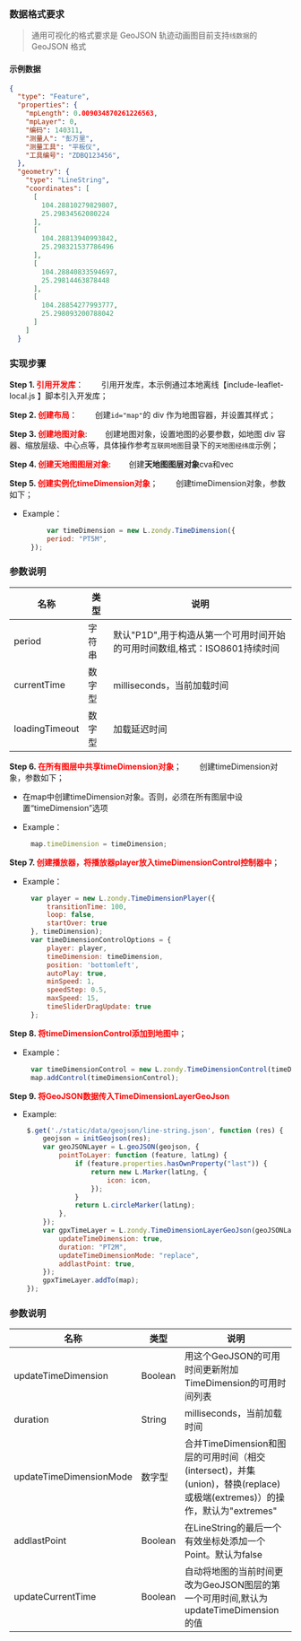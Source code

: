 ### 数据格式要求
> 通用可视化的格式要求是 GeoJSON
> 轨迹动画图目前支持`线数据`的 GeoJSON 格式

#### 示例数据
``` json
{
  "type": "Feature",
  "properties": {
    "mpLength": 0.009034870261226563,
    "mpLayer": 0,
    "编码": 140311,
    "测量人": "彭万里",
    "测量工具": "平板仪",
    "工具编号": "ZDBQ123456",
  },
  "geometry": {
    "type": "LineString",
    "coordinates": [
      [
        104.28810279829807,
        25.29834562080224
      ],
      [
        104.28813940993842,
        25.298321537786496
      ],
      [
        104.28840833594697,
        25.29814463878448
      ],
      [
        104.28854277993777,
        25.298093200788042
      ]
    ]
  }
```



### 实现步骤

**Step 1. <font color=red>引用开发库</font>**：
&ensp;&ensp;&ensp;&ensp;引用开发库，本示例通过本地离线【include-leaflet-local.js 】脚本引入开发库；

**Step 2. <font color=red>创建布局</font>**：
&ensp;&ensp;&ensp;&ensp;创建`id="map"`的 div 作为地图容器，并设置其样式；

**Step 3. <font color=red>创建地图对象</font>**:
&ensp;&ensp;&ensp;&ensp;创建地图对象，设置地图的必要参数，如地图 div 容器、缩放层级、中心点等，具体操作参考`互联网地图`目录下的`天地图经纬度`示例；

**Step 4. <font color=red>创建天地图图层对象</font>**:
&ensp;&ensp;&ensp;&ensp;创建**天地图图层对象**cva和vec

**Step 5. <font color=red>创建实例化timeDimension对象</font>**；
&ensp;&ensp;&ensp;&ensp;创建timeDimension对象，参数如下；
* Example：
  ```javascript
        var timeDimension = new L.zondy.TimeDimension({
        period: "PT5M",
    });
  ```
### 参数说明
| 名称     | 类型   | 说明                                                               |
| ---      | ---    | ---                                                                |
| period     | 字符串 | 默认"P1D",用于构造从第一个可用时间开始的可用时间数组,格式：ISO8601持续时间                                             |
| currentTime      | 数字型 | milliseconds，当前加载时间                                                   |
| loadingTimeout    | 数字型 | 加载延迟时间 |

**Step 6. <font color=red>在所有图层中共享timeDimension对象</font>**；
&ensp;&ensp;&ensp;&ensp;创建timeDimension对象，参数如下；

- 在map中创建timeDimension对象。否则，必须在所有图层中设置“timeDimension”选项

* Example：
  ```javascript
    map.timeDimension = timeDimension;
  ```
**Step 7. <font color=red>创建播放器，将播放器player放入timeDimensionControl控制器中</font>**；
* Example：
  ```javascript
    var player = new L.zondy.TimeDimensionPlayer({
        transitionTime: 100,
        loop: false,
        startOver: true
    }, timeDimension);
    var timeDimensionControlOptions = {
        player: player,
        timeDimension: timeDimension,
        position: 'bottomleft',
        autoPlay: true,
        minSpeed: 1,
        speedStep: 0.5,
        maxSpeed: 15,
        timeSliderDragUpdate: true
    };
  ```
**Step 8. <font color=red>将timeDimensionControl添加到地图中</font>**；
* Example：
  ```javascript
    var timeDimensionControl = new L.zondy.TimeDimensionControl(timeDimensionControlOptions);
    map.addControl(timeDimensionControl);
  ```
  
**Step 9. <font color=red>将GeoJSON数据传入TimeDimensionLayerGeoJson</font>**
* Example:
   ```javascript
    $.get('./static/data/geojson/line-string.json', function (res) {
        geojson = initGeojson(res);
        var geoJSONLayer = L.geoJSON(geojson, {
            pointToLayer: function (feature, latLng) {
                if (feature.properties.hasOwnProperty("last")) {
                    return new L.Marker(latLng, {
                        icon: icon,
                    });
                }
                return L.circleMarker(latLng);
            },
        });
        var gpxTimeLayer = L.zondy.TimeDimensionLayerGeoJson(geoJSONLayer, {
            updateTimeDimension: true,
            duration: "PT2M",
            updateTimeDimensionMode: "replace",
            addlastPoint: true,
        });
        gpxTimeLayer.addTo(map);
    });
  ```
### 参数说明
| 名称     | 类型   | 说明                                                               |
| ---      | ---    | ---                                                                |
| updateTimeDimension     | Boolean | 用这个GeoJSON的可用时间更新附加TimeDimension的可用时间列表                                             |
| duration      | String | milliseconds，当前加载时间                                                |
| updateTimeDimensionMode    | 数字型 | 合并TimeDimension和图层的可用时间（相交(intersect)，并集(union)，替换(replace)或极端(extremes)）的操作，默认为"extremes" |
| addlastPoint    | Boolean | 在LineString的最后一个有效坐标处添加一个Point。默认为false|
| updateCurrentTime |Boolean|自动将地图的当前时间更改为GeoJSON图层的第一个可用时间,默认为updateTimeDimension的值|

  

